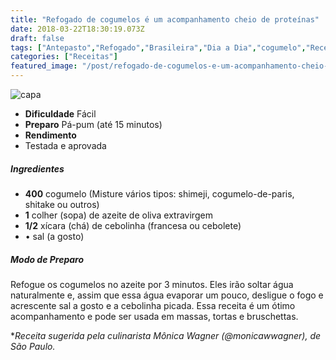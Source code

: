 ```yaml
---
title: "Refogado de cogumelos é um acompanhamento cheio de proteínas"
date: 2018-03-22T18:30:19.073Z
draft: false
tags: ["Antepasto","Refogado","Brasileira","Dia a Dia","cogumelo","Receitas rápidas"]
categories: ["Receitas"]
featured_image: "/post/refogado-de-cogumelos-e-um-acompanhamento-cheio-de-proteinas.caac2040.jpeg"
---
```


![capa](/post/refogado-de-cogumelos-e-um-acompanhamento-cheio-de-proteinas.caac2040.jpeg)

*   **Dificuldade** Fácil
*   **Preparo** Pá-pum (até 15 minutos)
*   **Rendimento**
*   Testada e aprovada
    

##### Ingredientes

*   **400** cogumelo (Misture vários tipos: shimeji, cogumelo-de-paris, shitake ou outros)
*   **1** colher (sopa) de azeite de oliva extravirgem
*   **1/2** xícara (chá) de cebolinha (francesa ou cebolete)
*   • sal (a gosto)

##### Modo de Preparo

Refogue os cogumelos no azeite por 3 minutos. Eles irão soltar água naturalmente e, assim que essa água evaporar um pouco, desligue o fogo e acrescente sal a gosto e a cebolinha picada. Essa receita é um ótimo acompanhamento e pode ser usada em massas, tortas e bruschettas.

*_Receita sugerida pela culinarista Mônica Wagner (@monicawwagner), de São Paulo._
